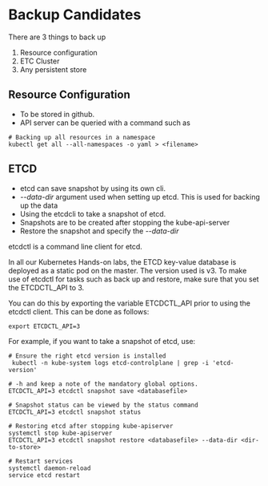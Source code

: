 # Backup Candidates

There are 3 things to back up

1. Resource configuration 
2. ETC Cluster
3. Any persistent store

## Resource Configuration

* To be stored in github.
* API server can be queried with a command such as 

```
# Backing up all resources in a namespace
kubectl get all --all-namespaces -o yaml > <filename>
```

## ETCD

* etcd can save snapshot by using its own cli.
* *--data-dir* argument used when setting up etcd. This is used for backing up the data
* Using the etcdcli to take a snapshot of etcd.
* Snapshots are to be created after stopping the kube-api-server
* Restore the snapshot and specify the *--data-dir*

etcdctl is a command line client for etcd.

In all our Kubernetes Hands-on labs, the ETCD key-value database is deployed as a static pod on the master. The version used is v3. To make use of etcdctl for tasks such as back up and restore, make sure that you set the ETCDCTL_API to 3.

You can do this by exporting the variable ETCDCTL_API prior to using the etcdctl client. This can be done as follows:

```
export ETCDCTL_API=3
```

For example, if you want to take a snapshot of etcd, use:

```shell
# Ensure the right etcd version is installed
 kubectl -n kube-system logs etcd-controlplane | grep -i 'etcd-version'

# -h and keep a note of the mandatory global options.
ETCDCTL_API=3 etcdctl snapshot save <databasefile>

# Snapshot status can be viewed by the status command
ETCDCTL_API=3 etcdctl snapshot status

# Restoring etcd after stopping kube-apiserver
systemctl stop kube-apiserver
ETCDCTL_API=3 etcdctl snapshot restore <databasefile> --data-dir <dir-to-store>

# Restart services
systemctl daemon-reload
service etcd restart
```